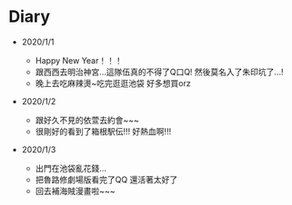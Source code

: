 # Diary

* 2020/1/1
  * Happy New Year！！！
  * 跟西西去明治神宮...這隊伍真的不得了Q口Q! 然後莫名入了朱印坑了...!
  * 晚上去吃麻辣燙~吃完逛逛池袋 好多想買orz
  
* 2020/1/2
  * 跟好久不見的依萱去約會~~~
  * 很剛好的看到了箱根駅伝!!! 好熱血啊!!!
  
* 2020/1/3
  * 出門在池袋亂花錢...
  * 把魯路修劇場版看完了QQ 還活著太好了
  * 回去補海賊漫畫啦~~~